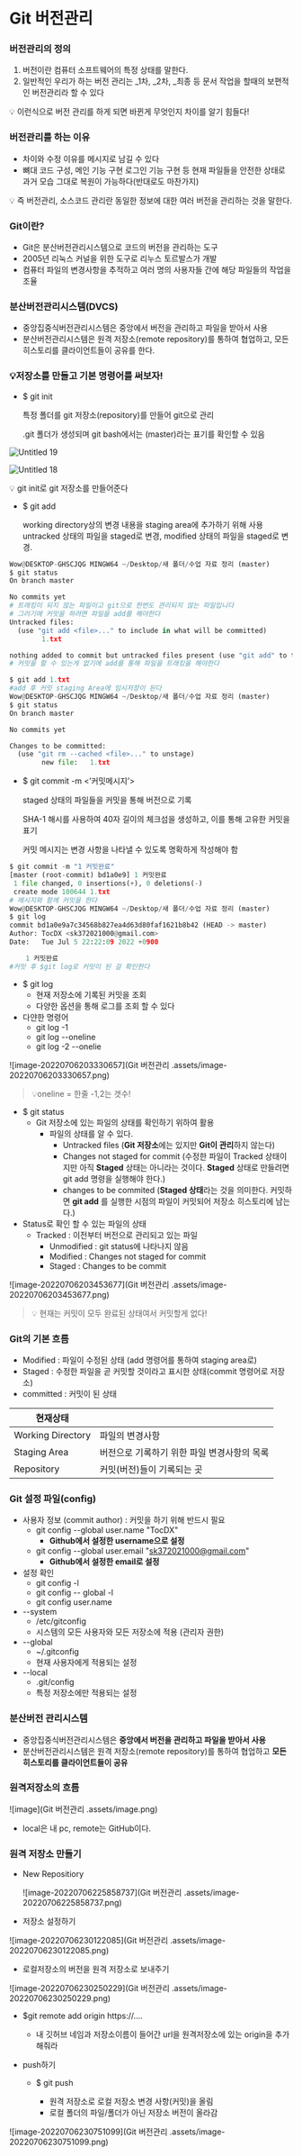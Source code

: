 # Git 버전관리

### 버전관리의 정의

1. 버전이란 컴퓨터 소프트웨어의 특정 상태를 말한다.
2. 일반적인 우리가 하는 버전 관리는 _1차, _2차, _최종 등 문서 작업을 할때의 보편적인 
버전관리라 할 수 있다

<aside>
💡 이런식으로 버전 관리를 하게 되면 바뀐게 무엇인지 차이를 알기 힘들다!

</aside>

### 버전관리를 하는 이유

- 차이와 수정 이유를 메시지로 남길 수 있다
- 뼈대 코드 구성, 메인 기능 구현 로그인 기능 구현 등
현재 파일들을 안전한 상태로 과거 모습 그대로 복원이 가능하다(반대로도 마찬가지)

<aside>
💡 즉 버전관리, 소스코드 관리란 동일한 정보에 대한 여러 버전을 관리하는 것을 말한다.

</aside>

### Git이란?

- Git은 분산버전관리시스템으로 코드의 버전을 관리하는 도구
- 2005년 리눅스 커널을 위한 도구로 리누스 토르발스가 개발
- 컴퓨터 파일의 변경사항을 추적하고 여러 명의 사용자들 간에 해당 파일들의 작업을 조율

### 분산버전관리시스템(DVCS)

- 중앙집중식버전관리시스템은 중앙에서 버전을 관리하고 파일을 받아서 사용
- 분산버전관리시스템은 원격 저장소(remote repository)를 통하여 협업하고,
모든 히스토리를 클라이언트들이 공유를 한다.

### 💡저장소를 만들고 기본 명령어를 써보자!

- $ git init
  
    특정 폴더를 git 저장소(repository)를 만들어 git으로 관리
    
    .git 폴더가 생성되며 git bash에서는 (master)라는 표기를 확인할 수 있음
    

![Untitled 19](./Git%20%EB%B2%84%EC%A0%84%EA%B4%80%EB%A6%AC%20.assets/Untitled%2018.png)

![Untitled 18](./Git%20%EB%B2%84%EC%A0%84%EA%B4%80%EB%A6%AC%20.assets/Untitled%2019.png)

<aside>
💡 git init로 git 저장소를 만들어준다
</aside>

- $ git add<file>
  
    working directory상의 변경 내용을 staging area에 추가하기 위해 사용
    untracked 상태의 파일을 staged로 변경,
    modified 상태의 파일을 staged로 변경.
    

```python
Wow@DESKTOP-GHSCJQG MINGW64 ~/Desktop/새 폴더/수업 자료 정리 (master)
$ git status
On branch master

No commits yet  
# 트래킹이 되지 않는 파일이고 git으로 한번도 관리되지 않는 파일입니다
# 그러기에 커밋을 하려면 파일을 add를 해야한다
Untracked files:
  (use "git add <file>..." to include in what will be committed)
        1.txt

nothing added to commit but untracked files present (use "git add" to track)
# 커밋을 할 수 있는게 없기에 add를 통해 파일을 트래킹을 해야한다

$ git add 1.txt
#add 후 커밋 staging Area에 임시저장이 된다
Wow@DESKTOP-GHSCJQG MINGW64 ~/Desktop/새 폴더/수업 자료 정리 (master)        
$ git status
On branch master

No commits yet

Changes to be committed:
  (use "git rm --cached <file>..." to unstage)
        new file:   1.txt
```

- $ git commit -m <’커밋메시지’>
  
    staged 상태의 파일들을 커밋을 통해 버전으로 기록
    
    SHA-1 해시를 사용하여 40자 길이의 체크섬을 생성하고, 이를 통해 고유한 커밋을 표기
    
    커밋 메시지는 변경 사항을 나타낼 수 있도록 명확하게 작성해야 함
    

```python
$ git commit -m "1 커밋완료"
[master (root-commit) bd1a0e9] 1 커밋완료
 1 file changed, 0 insertions(+), 0 deletions(-)
 create mode 100644 1.txt
# 메시지와 함께 커밋을 한다
Wow@DESKTOP-GHSCJQG MINGW64 ~/Desktop/새 폴더/수업 자료 정리 (master)
$ git log
commit bd1a0e9a7c34568b827ea4d63d80faf1621b8b42 (HEAD -> master)
Author: TocDX <sk372021000@gmail.com>
Date:   Tue Jul 5 22:22:09 2022 +0900

    1 커밋완료
#커밋 후 $git log로 커밋이 된 걸 확인한다 
```

- $ git log 
  - 현재 저장소에 기록된 커밋을 조회
  - 다양한 옵션을 통해 로그를 조회 할 수 있다
- 다얀한 명령어
  - git log -1
  - git log --oneline
  - git log -2 --onelie

![image-20220706203330657](Git 버전관리 .assets/image-20220706203330657.png)

> 💡oneline = 한줄 -1,2는 갯수!

- $ git status 
  - Git 저장소에 있는 파일의 상태를 확인하기 위하여 활용
    - 파일의 상태를 알 수 있다.
      - Untracked files (**Git 저장소**에는 있지만 **Git이 관리**하지 않는다)
      - Changes not staged for commit (수정한 파일이 Tracked 상태이지만 아직 **Staged** 상태는 아니라는 것이다. **Staged** 상태로 만들려면 git add 명령을 실행해야 한다.)
      - changes to be commited (**Staged 상태**라는 것을 의미한다. 커밋하면 **git add** 를 실행한 시점의  파일이 커밋되어 저장소 히스토리에 남는다.)
- Status로 확인 할 수 있는 파일의 상태
  - Tracked : 이전부터 버전으로 관리되고 있는 파일
    - Unmodified : git status에 나타나지 않음
    - Modified : Changes not staged for commit
    - Staged : Changes to be commit

![image-20220706203453677](Git 버전관리 .assets/image-20220706203453677.png)

> 💡 현재는 커밋이 모두 완료된 상태여서 커밋할게 없다!

### Git의 기본 흐름

- Modified : 파일이 수정된 상태 (add 명령어를 통하여 staging area로)
- Staged : 수정한 파일을 곧 커밋할 것이라고 표시한 상태(commit 명령어로 저장소)
- committed : 커밋이 된 상태

| 현재상태          |                                             |
| ----------------- | ------------------------------------------- |
| Working Directory | 파일의 변경사항                             |
| Staging Area      | 버전으로 기록하기 위한 파일 변경사항의 목록 |
| Repository        | 커밋(버전)들이 기록되는 곳                  |

### Git 설정 파일(config)

- 사용자 정보 (commit author) : 커밋을 하기 위해 반드시 필요
  - git config --global user.name "TocDX"
    - **Github에서 설정한 username으로 설정**
  - git config --global user.email "sk372021000@gmail.com"
    - **Github에서 설정한 email로 설정**
- 설정 확인
  - git config -l
  - git config -- global -l
  - git config user.name
- --system
  - /etc/gitconfig
  - 시스템의 모든 사용자와 모든 저장소에 적용 (관리자 권한)
- --global
  - ~/.gitconfig
  - 현재 사용자에게  적용되는 설정
- --local
  - .git/config
  - 특정 저장소에만 적용되는 설정



### 분산버전 관리시스템

- 중앙집중식버전관리시스템은 **중앙에서 버전을 관리하고 파일을 받아서 사용**
- 분산버전관리시스템은 원격 저장소(remote repository)를 통하여 협업하고 
  **모든 히스토리를 클라이언트들이 공유**



### 원격저장소의 흐름



![image](Git 버전관리 .assets/image.png)

- local은 내 pc, remote는 GitHub이다.



### 원격 저장소 만들기

- New Repositiory

  ![image-20220706225858737](Git 버전관리 .assets/image-20220706225858737.png)

- 저장소 설정하기

![image-20220706230122085](Git 버전관리 .assets/image-20220706230122085.png)



- 로컬저장소의 버전을 원격 저장소로 보내주기

![image-20220706230250229](Git 버전관리 .assets/image-20220706230250229.png)

- $git remote add origin https://....
  - 내 깃허브 네임과 저장소이름이 들어간 url을 원격저장소에 있는 origin을 추가해줘라

- push하기
  - $ git push <TocDX> <Master>
    - 원격 저장소로 로컬 저장소 변경 사항(커밋)을 올림
    - 로컬 폴더의 파일/폴더가 아닌 저장소 버전이 올라감

![image-20220706230751099](Git 버전관리 .assets/image-20220706230751099.png)